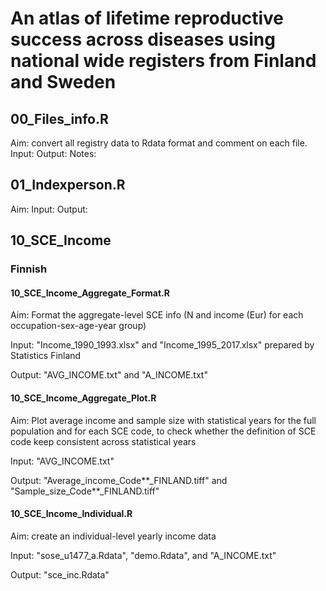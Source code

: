 # An atlas of lifetime reproductive success across diseases using national wide registers from Finland and Sweden


## 00_Files_info.R
Aim: convert all registry data to Rdata format and comment on each file.
Input: 
Output:
Notes:


## 01_Indexperson.R
Aim: 
Input: 
Output:



## 10_SCE_Income
### Finnish
#### 10_SCE_Income_Aggregate_Format.R
Aim: Format the aggregate-level SCE info (N and income (Eur) for each occupation-sex-age-year group)

Input: "Income_1990_1993.xlsx" and "Income_1995_2017.xlsx" prepared by Statistics Finland

Output: "AVG_INCOME.txt" and "A_INCOME.txt"


#### 10_SCE_Income_Aggregate_Plot.R
Aim: Plot average income and sample size with statistical years for the full population and for each SCE code, to check whether the definition of SCE code keep consistent across statistical years

Input: "AVG_INCOME.txt"

Output: "Average_income_Code**_FINLAND.tiff" and "Sample_size_Code**_FINLAND.tiff"


#### 10_SCE_Income_Individual.R
Aim: create an individual-level yearly income data

Input: "sose_u1477_a.Rdata", "demo.Rdata", and "A_INCOME.txt"

Output: "sce_inc.Rdata"






